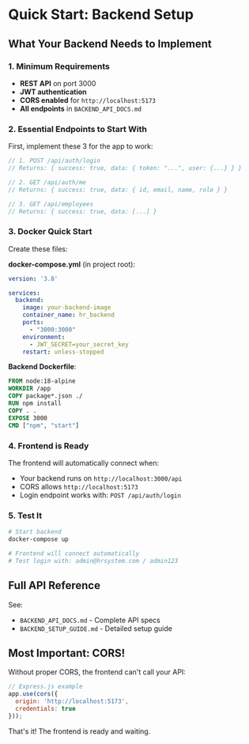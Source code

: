 # Quick Start: Backend Setup

## What Your Backend Needs to Implement

### 1. Minimum Requirements
- **REST API** on port 3000
- **JWT authentication**
- **CORS enabled** for `http://localhost:5173`
- **All endpoints** in `BACKEND_API_DOCS.md`

### 2. Essential Endpoints to Start With

First, implement these 3 for the app to work:

```javascript
// 1. POST /api/auth/login
// Returns: { success: true, data: { token: "...", user: {...} } }

// 2. GET /api/auth/me
// Returns: { success: true, data: { id, email, name, role } }

// 3. GET /api/employees
// Returns: { success: true, data: [...] }
```

### 3. Docker Quick Start

Create these files:

**docker-compose.yml** (in project root):
```yaml
version: '3.8'

services:
  backend:
    image: your-backend-image
    container_name: hr_backend
    ports:
      - "3000:3000"
    environment:
      - JWT_SECRET=your_secret_key
    restart: unless-stopped
```

**Backend Dockerfile**:
```dockerfile
FROM node:18-alpine
WORKDIR /app
COPY package*.json ./
RUN npm install
COPY . .
EXPOSE 3000
CMD ["npm", "start"]
```

### 4. Frontend is Ready

The frontend will automatically connect when:
- Your backend runs on `http://localhost:3000/api`
- CORS allows `http://localhost:5173`
- Login endpoint works with: `POST /api/auth/login`

### 5. Test It

```bash
# Start backend
docker-compose up

# Frontend will connect automatically
# Test login with: admin@hrsystem.com / admin123
```

## Full API Reference

See:
- `BACKEND_API_DOCS.md` - Complete API specs
- `BACKEND_SETUP_GUIDE.md` - Detailed setup guide

## Most Important: CORS!

Without proper CORS, the frontend can't call your API:

```javascript
// Express.js example
app.use(cors({
  origin: 'http://localhost:5173',
  credentials: true
}));
```

That's it! The frontend is ready and waiting.



